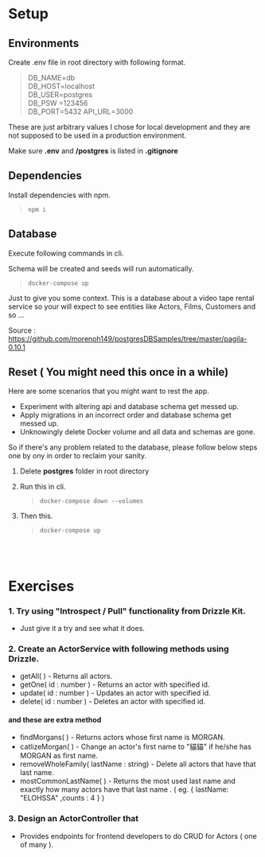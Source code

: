 # Setup

## Environments

Create .env file in root directory with following format.

> DB_NAME=db  
> DB_HOST=localhost  
> DB_USER=postgres  
> DB_PSW =123456  
> DB_PORT=5432
> API_URL=3000

These are just arbitrary values I chose for local development and they are not supposed to be used in a production environment.

Make sure **.env** and **/postgres** is listed in **.gitignore**

## Dependencies

Install dependencies with npm.

> `npm i`

## Database

Execute following commands in cli.

Schema will be created and seeds will run automatically.

> `docker-compose up`

Just to give you some context. This is a database about a video tape rental service so your will expect to see entities like Actors, Films, Customers and so ...

Source : https://github.com/morenoh149/postgresDBSamples/tree/master/pagila-0.10.1

## Reset ( You might need this once in a while)

Here are some scenarios that you might want to rest the app.

- Experiment with altering api and database schema get messed up.
- Apply migrations in an incorrect order and database schema get messed up.
- Unknowingly delete Docker volume and all data and schemas are gone.

So if there's any problem related to the database, please follow below steps one by ony in order to reclaim your sanity.

1. Delete **postgres** folder in root directory

2. Run this in cli.
   > `docker-compose down --volumes`
3. Then this.
   > `docker-compose up`

<br/>
<br/>

# Exercises

### 1. Try using "Introspect / Pull" functionality from Drizzle Kit.

- Just give it a try and see what it does.

### 2. Create an ActorService with following methods using Drizzle.

- getAll( ) - Returns all actors.
- getOne( id : number ) - Returns an actor with specified id.
- update( id : number ) - Updates an actor with specified id.
- delete( id : number ) - Deletes an actor with specified id.

#### and these are extra method

- findMorgans( ) - Returns actors whose first name is MORGAN.
- catlizeMorgan( ) - Change an actor's first name to "貓貓" if he/she has MORGAN as first name.
- removeWholeFamily( lastName : string) - Delete all actors that have that last name.
- mostCommonLastName( ) - Returns the most used last name and exactly how many actors have that last name . ( eg. { lastName: "ELOHSSA" ,counts : 4 } )

### 3. Design an ActorController that

- Provides endpoints for frontend developers to do CRUD for Actors ( one of many ).
